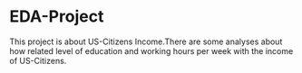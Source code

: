 # EDA-Project
This project is about US-Citizens Income.There are some analyses about how related level of education and working hours per week with the income of US-Citizens.
